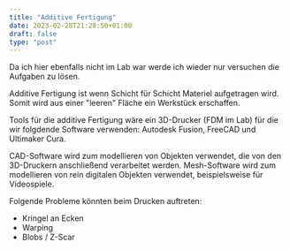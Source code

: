 ```yaml
---
title: "Additive Fertigung"
date: 2023-02-28T21:28:50+01:00
draft: false
type: "post"
---
```


Da ich hier ebenfalls nicht im Lab war werde ich wieder nur versuchen die Aufgaben zu lösen.

Additive Fertigung ist wenn Schicht für Schicht Materiel aufgetragen wird. Somit wird aus einer "leeren" Fläche ein Werkstück erschaffen.

Tools für die additive Fertigung wäre ein 3D-Drucker (FDM im Lab) für die wir folgdende Software verwenden: Autodesk Fusion, FreeCAD und Ultimaker Cura.

CAD-Software wird zum modellieren von Objekten verwendet, die von den 3D-Druckern anschließend verarbeitet werden. Mesh-Software wird zum modellieren von rein digitalen Objekten verwendet, beispielsweise für Videospiele.

Folgende Probleme könnten beim Drucken auftreten:
- Kringel an Ecken
- Warping
- Blobs / Z-Scar
